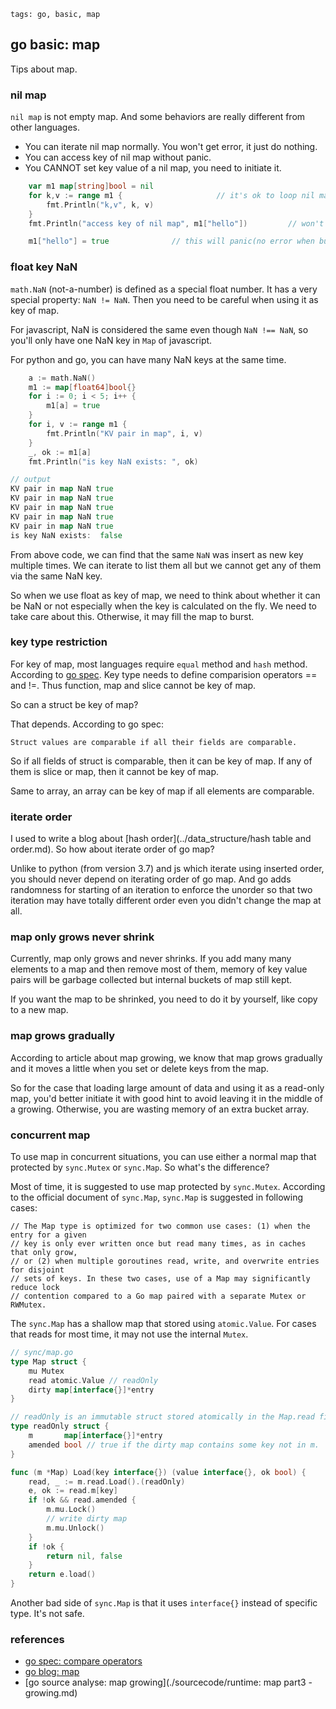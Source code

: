 ```metadata
tags: go, basic, map
```

## go basic: map
Tips about map.

### nil map
`nil map` is not empty map. And some behaviors are really different from other languages.

- You can iterate nil map normally. You won't get error, it just do nothing.
- You can access key of nil map without panic.
- You CANNOT set key value of a nil map, you need to initiate it.

```go
	var m1 map[string]bool = nil
    for k,v := range m1 {                     // it's ok to loop nil map
		fmt.Println("k,v", k, v)
	}
	fmt.Println("access key of nil map", m1["hello"])         // won't panic

    m1["hello"] = true              // this will panic(no error when building)
```

### float key NaN
`math.NaN` (not-a-number) is defined as a special float number. It has a very special
 property: `NaN != NaN`. Then you need to be careful when using it as key of map.

For javascript, NaN is considered the same even though `NaN !== NaN`, so you'll only
 have one NaN key in `Map` of javascript.

For python and go, you can have many NaN keys at the same time.

```go
	a := math.NaN()
	m1 := map[float64]bool{}
	for i := 0; i < 5; i++ {
		m1[a] = true
	}
	for i, v := range m1 {
		fmt.Println("KV pair in map", i, v)
	}
	_, ok := m1[a]
	fmt.Println("is key NaN exists: ", ok)

// output
KV pair in map NaN true
KV pair in map NaN true
KV pair in map NaN true
KV pair in map NaN true
KV pair in map NaN true
is key NaN exists:  false
```

From above code, we can find that the same `NaN` was insert as new key multiple times.
 We can iterate to list them all but we cannot get any of them via the same NaN key.

So when we use float as key of map, we need to think about whether it can be NaN or not
 especially when the key is calculated on the fly. We need to take care about this.
 Otherwise, it may fill the map to burst.

### key type restriction
For key of map, most languages require `equal` method and `hash` method. According to
 [go spec](https://golang.org/ref/spec#Map_types). Key type needs to define comparision
 operators == and !=. Thus function, map and slice cannot be key of map.

So can a struct be key of map?

That depends. According to go spec:

    Struct values are comparable if all their fields are comparable.

So if all fields of struct is comparable, then it can be key of map. If any of them
 is slice or map, then it cannot be key of map.

Same to array, an array can be key of map if all elements are comparable.

### iterate order
I used to write a blog about [hash order](../data_structure/hash table and order.md).
 So how about iterate order of go map?

Unlike to python (from version 3.7) and js which iterate using inserted order, you
 should never depend on iterating order of go map. And go adds randomness for starting
 of an iteration to enforce the unorder so that two iteration may have totally different
 order even you didn't change the map at all.

### map only grows never shrink
Currently, map only grows and never shrinks. If you add many many elements to a map
 and then remove most of them, memory of key value pairs will be garbage collected
 but internal buckets of map still kept.

If you want the map to be shrinked, you need to do it by yourself, like copy to a new
 map.

### map grows gradually
According to article about map growing, we know that map grows gradually and it moves
 a little when you set or delete keys from the map.

So for the case that loading large amount of data and using it as a read-only map,
 you'd better initiate it with good hint to avoid leaving it in the middle of a
 growing. Otherwise, you are wasting memory of an extra bucket array.

### concurrent map
To use map in concurrent situations, you can use either a normal map that protected
 by `sync.Mutex` or `sync.Map`. So what's the difference?

Most of time, it is suggested to use map protected by `sync.Mutex`. According to the
 official document of `sync.Map`, `sync.Map` is suggested in following cases:

    // The Map type is optimized for two common use cases: (1) when the entry for a given
    // key is only ever written once but read many times, as in caches that only grow,
    // or (2) when multiple goroutines read, write, and overwrite entries for disjoint
    // sets of keys. In these two cases, use of a Map may significantly reduce lock
    // contention compared to a Go map paired with a separate Mutex or RWMutex.

The `sync.Map` has a shallow map that stored using `atomic.Value`. For cases that
 reads for most time, it may not use the internal `Mutex`.

```go
// sync/map.go
type Map struct {
	mu Mutex
	read atomic.Value // readOnly
	dirty map[interface{}]*entry
}

// readOnly is an immutable struct stored atomically in the Map.read field.
type readOnly struct {
	m       map[interface{}]*entry
	amended bool // true if the dirty map contains some key not in m.
}

func (m *Map) Load(key interface{}) (value interface{}, ok bool) {
	read, _ := m.read.Load().(readOnly)
	e, ok := read.m[key]
	if !ok && read.amended {
		m.mu.Lock()
        // write dirty map
		m.mu.Unlock()
	}
	if !ok {
		return nil, false
	}
	return e.load()
}
```

Another bad side of `sync.Map` is that it uses `interface{}` instead of specific
 type. It's not safe.

### references
- [go spec: compare operators](https://golang.org/ref/spec#Comparison_operators)
- [go blog: map](https://blog.golang.org/maps)
- [go source analyse: map growing](./sourcecode/runtime: map part3 - growing.md)
